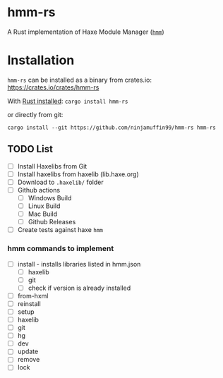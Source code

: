 # hmm-rs

A Rust implementation of Haxe Module Manager ([`hmm`](https://github.com/andywhite37/hmm))

# Installation

`hmm-rs` can be installed as a binary from crates.io: https://crates.io/crates/hmm-rs

With [Rust installed](https://www.rust-lang.org/tools/install):
`cargo install hmm-rs`

or directly from git:

`cargo install --git https://github.com/ninjamuffin99/hmm-rs hmm-rs`

## TODO List

- [ ] Install Haxelibs from Git
- [ ] Install haxelibs from haxelib (lib.haxe.org)
- [ ] Download to `.haxelib/` folder
- [ ] Github actions
  - [ ] Windows Build
  - [ ] Linux Build
  - [ ] Mac Build
  - [ ] Github Releases
- [ ] Create tests against haxe `hmm`

### hmm commands to implement

- [ ] install - installs libraries listed in hmm.json
  - [ ] haxelib
  - [ ] git
  - [ ] check if version is already installed
- [ ] from-hxml
- [ ] reinstall
- [ ] setup
- [ ] haxelib
- [ ] git
- [ ] hg
- [ ] dev
- [ ] update
- [ ] remove
- [ ] lock
